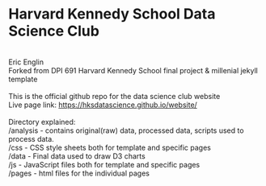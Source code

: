 # Harvard Kennedy School Data Science Club
<br/>Eric Englin
<br/>Forked from DPI 691 Harvard Kennedy School final project & millenial jekyll template
<br/>
<br/>This is the official github repo for the data science club website
<br/>
Live page link:
https://hksdatascience.github.io/website/
<br/>
<br/>Directory explained:
<br/>/analysis - contains original(raw) data, processed data, scripts used to process data.
<br/>/css - CSS style sheets both for template and specific pages
<br/>/data - Final data used to draw D3 charts
<br/>/js - JavaScript files both for template and specific pages
<br/>/pages - html files for the individual pages
<br/>
<br/>
